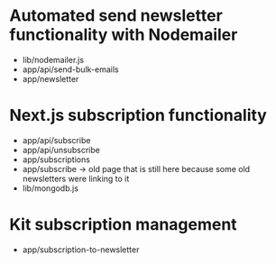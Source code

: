 # Automated send newsletter functionality with Nodemailer

- lib/nodemailer.js
- app/api/send-bulk-emails
- app/newsletter

# Next.js subscription functionality

- app/api/subscribe
- app/api/unsubscribe
- app/subscriptions
- app/subscribe -> old page that is still here because some old newsletters were linking to it
- lib/mongodb.js

# Kit subscription management

- app/subscription-to-newsletter
